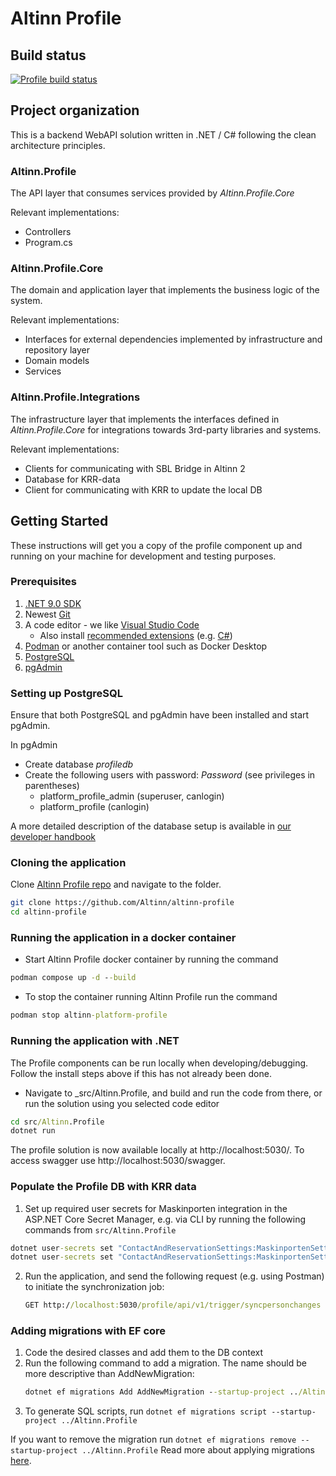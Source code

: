 # Altinn Profile

## Build status
[![Profile build status](https://dev.azure.com/brreg/altinn-studio/_apis/build/status/altinn-platform/profile-master?label=platform/profile)](https://dev.azure.com/brreg/altinn-studio/_build/latest?definitionId=38)


## Project organization
This is a backend WebAPI solution written in .NET / C# following the clean architecture principles.

### Altinn.Profile
The API layer that consumes services provided by _Altinn.Profile.Core_

Relevant implementations:
- Controllers
- Program.cs


### Altinn.Profile.Core
The domain and application layer that implements the business logic of the system.

Relevant implementations:
- Interfaces for external dependencies implemented by infrastructure and repository layer
- Domain models
- Services

### Altinn.Profile.Integrations
The infrastructure layer that implements the interfaces defined in _Altinn.Profile.Core_ for integrations towards 3rd-party libraries and systems.

Relevant implementations:
- Clients for communicating with SBL Bridge in Altinn 2
- Database for KRR-data
- Client for communicating with KRR to update the local DB


## Getting Started

These instructions will get you a copy of the profile component up and running on your machine for development and testing purposes.

### Prerequisites

1. [.NET 9.0 SDK](https://dotnet.microsoft.com/download/dotnet/9.0)
2. Newest [Git](https://git-scm.com/downloads)
3. A code editor - we like [Visual Studio Code](https://code.visualstudio.com/download)
   - Also install [recommended extensions](https://code.visualstudio.com/docs/editor/extension-marketplace#_workspace-recommended-extensions) (e.g. [C#](https://marketplace.visualstudio.com/items?itemName=ms-dotnettools.csharp))
4. [Podman](https://podman.io/) or another container tool such as Docker Desktop
5. [PostgreSQL](https://www.postgresql.org/download/)
6. [pgAdmin](https://www.pgadmin.org/download/)

### Setting up PostgreSQL

Ensure that both PostgreSQL and pgAdmin have been installed and start pgAdmin.

In pgAdmin
- Create database _profiledb_
- Create the following users with password: _Password_ (see privileges in parentheses)
  - platform_profile_admin (superuser, canlogin)
  - platform_profile (canlogin)

A more detailed description of the database setup is available in [our developer handbook](https://docs.altinn.studio/community/contributing/handbook/postgres/)


### Cloning the application

Clone [Altinn Profile repo](https://github.com/Altinn/altinn-profile) and navigate to the folder.

```bash
git clone https://github.com/Altinn/altinn-profile
cd altinn-profile
```

### Running the application in a docker container

- Start Altinn Profile docker container by running the command

```cmd
podman compose up -d --build
```

- To stop the container running Altinn Profile run the command

```cmd
podman stop altinn-platform-profile
```


### Running the application with .NET

The Profile components can be run locally when developing/debugging. Follow the install steps above if this has not already been done.

- Navigate to _src/Altinn.Profile, and build and run the code from there, or run the solution using you selected code editor

```cmd
cd src/Altinn.Profile
dotnet run
```

The profile solution is now available locally at http://localhost:5030/.
To access swagger use http://localhost:5030/swagger.

### Populate the Profile DB with KRR data

1. Set up required user secrets for Maskinporten integration in the ASP.NET Core Secret Manager, e.g. via CLI by running the following commands from `src/Altinn.Profile`
```cmd
dotnet user-secrets set "ContactAndReservationSettings:MaskinportenSettings:ClientId" "{SECRET_GOES_HERE}"
dotnet user-secrets set "ContactAndReservationSettings:MaskinportenSettings:EncodedJwk" "{SECRET_GOES_HERE}"
```
2. Run the application, and send the following request (e.g. using Postman) to initiate the synchronization job:
   ```cmd
   GET http://localhost:5030/profile/api/v1/trigger/syncpersonchanges
   ```

### Adding migrations with EF core
1. Code the desired classes and add them to the DB context
2. Run the following command to add a migration. The name should be more descriptive than AddNewMigration:
   ```cmd
   dotnet ef migrations Add AddNewMigration --startup-project ../Altinn.Profile
   ```
3. To generate SQL scripts, run `dotnet ef migrations script --startup-project ../Altinn.Profile`

If you want to remove the migration run `dotnet ef migrations remove --startup-project ../Altinn.Profile`
Read more about applying migrations [here](https://learn.microsoft.com/en-us/ef/core/managing-schemas/migrations/?tabs=dotnet-core-cli).